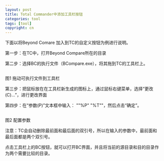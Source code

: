 ```yaml
---
layout: post
title: Total Commander中添加工具栏按钮
categories: tool
tags: [tool]
copyright: cn
---
```


下面以将Beyond Comare 加入到TC的自定义按钮为例进行说明。
 
第一步：在TC中，打开Beyond Compare所在的目录

第二步：选择BC的执行文件（BCompare.exe），将其拖到TC的工具栏上。

<a href="http://imgur.com/Bvurp"><img src="http://i.imgur.com/Bvurp.png" title="Hosted by imgur.com" alt="" /></a>

图1 拖动可执行文件到工具栏
 
 
第三步：把鼠标放在在工具栏新生成的图标上，通过鼠标右键菜单，选择“更改(C)...”，进行更改界面
 
 
第四步：在“参数(P)”文本框中输入：  ""%P"  "%T""，然后点击“确定”。

<a href="http://imgur.com/TDGSM"><img src="http://i.imgur.com/TDGSM.png" alt="" title="Hosted by imgur.com" /></a>

图2 配置参数

注意：TC会自动删除最前面和最后面的双引号，所以在输入的参数中，最前面和最后面都是两个双引号。
 
 
 
点击工具栏上的BC按钮，就可以打开BC界面，并且将当前的源目录和目的目录作为两个需要比较的目录。